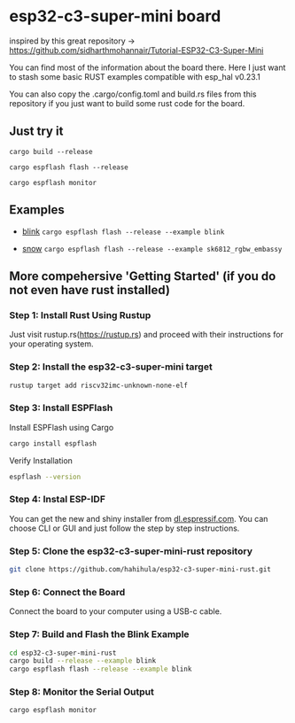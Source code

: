 # esp32-c3-super-mini board

inspired by this great repository -> https://github.com/sidharthmohannair/Tutorial-ESP32-C3-Super-Mini

You can find most of the information about the board there. Here I just want to stash some basic RUST examples compatible with esp_hal v0.23.1

You can also copy the .cargo/config.toml and build.rs files from this repository if you just want to build some rust code for the board.

## Just try it

`cargo build --release`

`cargo espflash flash --release`

`cargo espflash monitor`

## Examples

- [blink](examples/blink.rs)
  `cargo espflash flash --release --example blink`

- [snow](examples/sk6812_rgbw_embassy.rs)
  `cargo espflash flash --release --example sk6812_rgbw_embassy`

## More compehersive 'Getting Started' (if you do not even have rust installed)

### Step 1: Install Rust Using Rustup

Just visit rustup.rs(https://rustup.rs) and proceed with their instructions for your operating system.

### Step 2: Install the esp32-c3-super-mini target

```bash
rustup target add riscv32imc-unknown-none-elf
```

### Step 3: Install ESPFlash

Install ESPFlash using Cargo

```bash
cargo install espflash
```

Verify Installation

```bash
espflash --version
```

### Step 4: Instal ESP-IDF

You can get the new and shiny installer from [dl.espressif.com](https://dl.espressif.com/dl/eim/). You can choose CLI or GUI and just follow the step by step instructions.

### Step 5: Clone the esp32-c3-super-mini-rust repository

```bash
git clone https://github.com/hahihula/esp32-c3-super-mini-rust.git
```

### Step 6: Connect the Board

Connect the board to your computer using a USB-c cable.

### Step 7: Build and Flash the Blink Example

```bash
cd esp32-c3-super-mini-rust
cargo build --release --example blink
cargo espflash flash --release --example blink
```

### Step 8: Monitor the Serial Output

```bash
cargo espflash monitor
```
